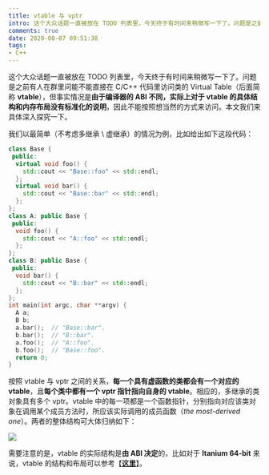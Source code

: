 ```yaml
---
title: vtable 与 vptr
intro: 这个大众话题一直被放在 TODO 列表里，今天终于有时间来稍微写一下了。问题是之前有人在群里问能不能直接在 C/C++ 代码里访问类的 Virtual Table（后面简称 vtable），但事实情况是由于编译器的 ABI 不同，实际上对于 vtable 的具体结构和内存布局没有标准化的说明，因此不能按照想当然的方式来访问。本文我们来具体深入探究一下。
comments: true
date: 2020-08-07 09:51:38
tags:
- C++
---
```


这个大众话题一直被放在 TODO 列表里，今天终于有时间来稍微写一下了。问题是之前有人在群里问能不能直接在 C/C++ 代码里访问类的 Virtual Table（后面简称 **vtable**），但事实情况是**由于编译器的 ABI 不同，实际上对于 vtable 的具体结构和内存布局没有标准化的说明**，因此不能按照想当然的方式来访问。本文我们来具体深入探究一下。

我们以最简单（不考虑多继承 \ 虚继承）的情况为例，比如给出如下这段代码：

```cpp
class Base {
 public:
  virtual void foo() {
    std::cout << "Base::foo" << std::endl;
  };
  virtual void bar() {
    std::cout << "Base::bar" << std::endl;
  };
};
class A: public Base {
 public:
  void foo() {
    std::cout << "A::foo" << std::endl;
  };
};
class B: public Base {
 public:
  void bar() {
    std::cout << "B::bar" << std::endl;
  };
};
int main(int argc, char **argv) {
  A a;
  B b;
  a.bar();  // "Base::bar".
  b.bar();  // "B::bar".
  a.foo();  // "A::foo".
  b.foo();  // "Base::foo".
  return 0;
}
```

按照 vtable 与 vptr 之间的关系，**每一个具有虚函数的类都会有一个对应的 vtable**，且**每个类中都有一个 vptr 指针指向自身的 vtable**。相应的，多继承的类对象具有多个 vptr。vtable 中的每一项都是一个函数指针，分别指向对应该类对象在调用某个成员方法时，所应该实际调用的成员函数（*the most-derived one*）。两者的整体结构可大体归纳如下：

![](1.png)

需要注意的是，vtable 的实际结构是**由 ABI 决定**的，比如对于 **Itanium 64-bit** 来说，vtable 的结构和布局可以参考【**[这里](https://refspecs.linuxbase.org/cxxabi-1.83.html#vtable)**】。


